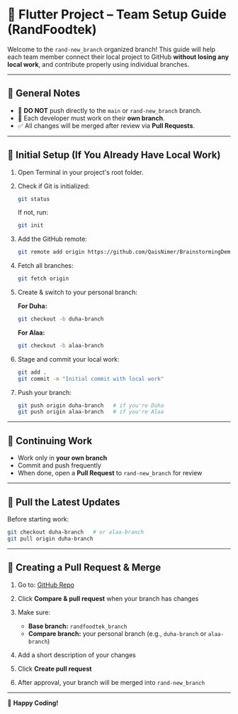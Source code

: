 # 🚀 Flutter Project – Team Setup Guide (RandFoodtek)

Welcome to the `rand-new_branch` organized branch! This guide will help each team member connect their local project to GitHub **without losing any local work**, and contribute properly using individual branches.

---

## 🔹 General Notes

- 🚫 **DO NOT** push directly to the `main` or `rand-new_branch` branch.
- 👤 Each developer must work on their **own branch**.
- ✅ All changes will be merged after review via **Pull Requests**.

---

## 🔧 Initial Setup (If You Already Have Local Work)

1. Open Terminal in your project's root folder.

2. Check if Git is initialized:
   ```bash
   git status
   ```

   If not, run:
   ```bash
   git init
   ```

3. Add the GitHub remote:
   ```bash
   git remote add origin https://github.com/QaisNimer/BrainstormingDemo.git
   ```

4. Fetch all branches:
   ```bash
   git fetch origin
   ```

5. Create & switch to your personal branch:

   **For Duha:**
   ```bash
   git checkout -b duha-branch
   ```

   **For Alaa:**
   ```bash
   git checkout -b alaa-branch
   ```

6. Stage and commit your local work:
   ```bash
   git add .
   git commit -m "Initial commit with local work"
   ```

7. Push your branch:
   ```bash
   git push origin duha-branch   # if you're Duha
   git push origin alaa-branch   # if you're Alaa
   ```

---

## 📌 Continuing Work

- Work only in **your own branch**
- Commit and push frequently
- When done, open a **Pull Request** to `rand-new_branch` for review

---

## 🔄 Pull the Latest Updates

Before starting work:
```bash
git checkout duha-branch   # or alaa-branch
git pull origin duha-branch
```

---

## 🔁 Creating a Pull Request & Merge

1. Go to: [GitHub Repo](https://github.com/QaisNimer/BrainstormingDemo)

2. Click **Compare & pull request** when your branch has changes

3. Make sure:
   - **Base branch:** `randfoodtek_branch`
   - **Compare branch:** your personal branch (e.g., `duha-branch` or `alaa-branch`)

4. Add a short description of your changes

5. Click **Create pull request**

6. After approval, your branch will be merged into `rand-new_branch`

---

🎉 **Happy Coding!**


